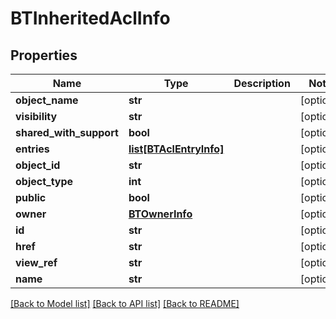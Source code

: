 # BTInheritedAclInfo

## Properties
Name | Type | Description | Notes
------------ | ------------- | ------------- | -------------
**object_name** | **str** |  | [optional] 
**visibility** | **str** |  | [optional] 
**shared_with_support** | **bool** |  | [optional] 
**entries** | [**list[BTAclEntryInfo]**](BTAclEntryInfo.md) |  | [optional] 
**object_id** | **str** |  | [optional] 
**object_type** | **int** |  | [optional] 
**public** | **bool** |  | [optional] 
**owner** | [**BTOwnerInfo**](BTOwnerInfo.md) |  | [optional] 
**id** | **str** |  | [optional] 
**href** | **str** |  | [optional] 
**view_ref** | **str** |  | [optional] 
**name** | **str** |  | [optional] 

[[Back to Model list]](../README.md#documentation-for-models) [[Back to API list]](../README.md#documentation-for-api-endpoints) [[Back to README]](../README.md)


